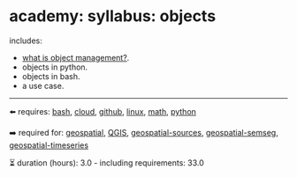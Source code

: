 # academy: syllabus: objects

includes:
- [what is object management?](https://github.com/kamangir/bluer-objects).
- objects in python.
- objects in bash.
- a use case.

---

⬅️ requires: [bash](./bash.md), [cloud](./cloud.md), [github](./github.md), [linux](./linux.md), [math](./math.md), [python](./python.md)

➡️ required for: [geospatial](./geospatial.md), [QGIS](./QGIS.md), [geospatial-sources](./geospatial-sources.md), [geospatial-semseg](./geospatial-semseg.md), [geospatial-timeseries](./geospatial-timeseries.md)

⏳ duration (hours): 3.0 - including requirements: 33.0

